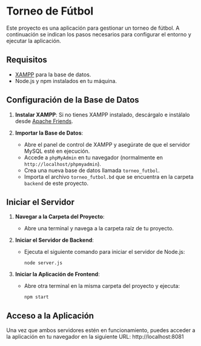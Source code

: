 # Torneo de Fútbol

Este proyecto es una aplicación para gestionar un torneo de fútbol. A continuación se indican los pasos necesarios para configurar el entorno y ejecutar la aplicación.

## Requisitos

- [XAMPP](https://www.apachefriends.org/index.html) para la base de datos.
- Node.js y npm instalados en tu máquina.

## Configuración de la Base de Datos

1. **Instalar XAMPP**: Si no tienes XAMPP instalado, descárgalo e instálalo desde [Apache Friends](https://www.apachefriends.org/index.html).

2. **Importar la Base de Datos**:
   - Abre el panel de control de XAMPP y asegúrate de que el servidor MySQL esté en ejecución.
   - Accede a `phpMyAdmin` en tu navegador (normalmente en `http://localhost/phpmyadmin`).
   - Crea una nueva base de datos llamada `torneo_futbol`.
   - Importa el archivo `torneo_futbol.bd` que se encuentra en la carpeta `backend` de este proyecto.

## Iniciar el Servidor

1. **Navegar a la Carpeta del Proyecto**:
   - Abre una terminal y navega a la carpeta raíz de tu proyecto.

2. **Iniciar el Servidor de Backend**:
   - Ejecuta el siguiente comando para iniciar el servidor de Node.js:
     ```
     node server.js
     ```

3. **Iniciar la Aplicación de Frontend**:
   - Abre otra terminal en la misma carpeta del proyecto y ejecuta:
     ```
     npm start
     ```

## Acceso a la Aplicación

Una vez que ambos servidores estén en funcionamiento, puedes acceder a la aplicación en tu navegador en la siguiente URL:
http://localhost:8081

